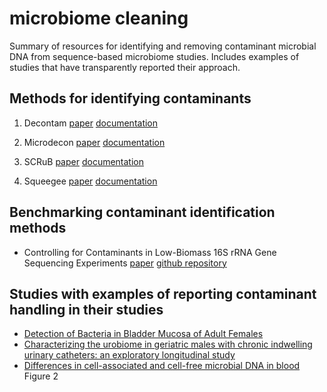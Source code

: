# microbiome cleaning
Summary of resources for identifying and removing contaminant microbial DNA from sequence-based microbiome studies.  Includes examples of studies that have transparently reported their approach.  

## Methods for identifying contaminants
1. Decontam [paper](https://microbiomejournal.biomedcentral.com/articles/10.1186/s40168-018-0605-2) [documentation](https://benjjneb.github.io/decontam/)

2. Microdecon [paper](https://onlinelibrary.wiley.com/doi/full/10.1002/edn3.11) [documentation](https://github.com/donaldtmcknight/microDecon)
3. SCRuB  [paper](https://www.nature.com/articles/s41587-023-01696-w) [documentation](https://shenhav-and-korem-labs.github.io/SCRuB/)
4. Squeegee [paper](https://www.nature.com/articles/s41467-022-34409-z) [documentation](https://gitlab.com/treangenlab/squeegee)
   

## Benchmarking contaminant identification methods
- Controlling for Contaminants in Low-Biomass 16S rRNA Gene Sequencing Experiments [paper](https://journals.asm.org/doi/10.1128/msystems.00290-19?permanently=true) [github repository](https://github.com/KarstensLab/ControllingContaminants16S)

## Studies with examples of reporting contaminant handling in their studies
- [Detection of Bacteria in Bladder Mucosa of Adult Females](https://www.auajournals.org/doi/10.1097/JU.0000000000003189)
- [Characterizing the urobiome in geriatric males with chronic indwelling urinary catheters: an exploratory longitudinal study](https://journals.asm.org/doi/10.1128/spectrum.00941-24)
- [Differences in cell-associated and cell-free microbial DNA in blood](https://www.biorxiv.org/content/10.1101/2025.02.13.638214v1) Figure 2


